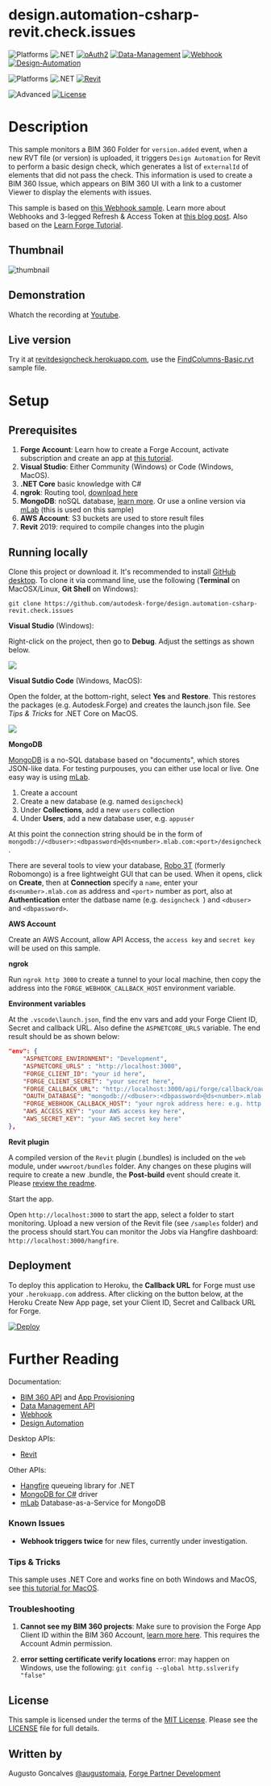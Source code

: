 # design.automation-csharp-revit.check.issues

![Platforms](https://img.shields.io/badge/Web-Windows|MacOS-lightgray.svg)
![.NET](https://img.shields.io/badge/.NET%20Core-2.1-blue.svg)
[![oAuth2](https://img.shields.io/badge/oAuth2-v1-green.svg)](http://developer.autodesk.com/)
[![Data-Management](https://img.shields.io/badge/Data%20Management-v1-green.svg)](http://developer.autodesk.com/)
[![Webhook](https://img.shields.io/badge/Webhook-v1-green.svg)](http://developer.autodesk.com/)
[![Design-Automation](https://img.shields.io/badge/Design%20Automation-v3-green.svg)](http://developer.autodesk.com/)

![Platforms](https://img.shields.io/badge/Plugins-Windows-lightgray.svg)
![.NET](https://img.shields.io/badge/.NET%20Framework-4.7-blue.svg)
[![Revit](https://img.shields.io/badge/Revit-2019-lightblue.svg)](http://developer.autodesk.com/)

![Advanced](https://img.shields.io/badge/Level-Advanced-red.svg)
[![License](http://img.shields.io/:license-MIT-blue.svg)](http://opensource.org/licenses/MIT)

# Description

This sample monitors a BIM 360 Folder for `version.added` event, when a new RVT file (or version) is uploaded, it triggers `Design Automation` for Revit to perform a basic design check, which generates a list of `externalId` of elements that did not pass the check. This information is used to create a BIM 360 Issue, which appears on BIM 360 UI with a link to a customer Viewer to display the elements with issues.

This sample is based on [this Webhook sample](https://github.com/Autodesk-Forge/data.management-csharp-webhook). Learn more about Webhooks and 3-legged Refresh & Access Token at [this blog post](https://forge.autodesk.com/blog/webhooks-and-bim-360-c). Also based on the [Learn Forge Tutorial](http://learnforge.autodesk.io).

## Thumbnail

![thumbnail](thumbnail.png)

## Demonstration

Whatch the recording at [Youtube](https://www.youtube.com/watch?v=j9EgshGh2is).

## Live version

Try it at [revitdesigncheck.herokuapp.com](https://revitdesigncheck.herokuapp.com), use the [FindColumns-Basic.rvt](https://github.com/Autodesk-Forge/design.automation-csharp-revit.check.issues/raw/master/samplefile/FindColumns-Basic.rvt) sample file.

# Setup

## Prerequisites

1. **Forge Account**: Learn how to create a Forge Account, activate subscription and create an app at [this tutorial](http://learnforge.autodesk.io/#/account/). 
2. **Visual Studio**: Either Community (Windows) or Code (Windows, MacOS).
3. **.NET Core** basic knowledge with C#
4. **ngrok**: Routing tool, [download here](https://ngrok.com/)
5. **MongoDB**: noSQL database, [learn more](https://www.mongodb.com/). Or use a online version via [mLab](https://mlab.com/) (this is used on this sample)
6. **AWS Account**: S3 buckets are used to store result files
7. **Revit** 2019: required to compile changes into the plugin

## Running locally

Clone this project or download it. It's recommended to install [GitHub desktop](https://desktop.github.com/). To clone it via command line, use the following (**Terminal** on MacOSX/Linux, **Git Shell** on Windows):

    git clone https://github.com/autodesk-forge/design.automation-csharp-revit.check.issues


**Visual Studio** (Windows):

Right-click on the project, then go to **Debug**. Adjust the settings as shown below. 

![](readme/visual_studio_settings.png) 

**Visual Sutdio Code** (Windows, MacOS):

Open the folder, at the bottom-right, select **Yes** and **Restore**. This restores the packages (e.g. Autodesk.Forge) and creates the launch.json file. See *Tips & Tricks* for .NET Core on MacOS.

![](readme/visual_code_restore.png)

**MongoDB**

[MongoDB](https://www.mongodb.com) is a no-SQL database based on "documents", which stores JSON-like data. For testing purpouses, you can either use local or live. One easy way is using [mLab](https://mlab.com).

1. Create a account
2. Create a new database (e.g. named `designcheck`)
3. Under **Collections**, add a new `users` collection
4. Under **Users**, add a new database user, e.g. `appuser`

At this point the connection string should be in the form of `mongodb://<dbuser>:<dbpassword>@ds<number>.mlab.com:<port>/designcheck `. 

There are several tools to view your database, [Robo 3T](https://robomongo.org/) (formerly Robomongo) is a free lightweight GUI that can be used. When it opens, click on **Create**, then at **Connection** specify a `name`, enter your `ds<number>.mlab.com` as address and `<port>` number as port, also at **Authentication** enter the datbase name (e.g. `designcheck `) and `<dbuser>` and `<dbpassword>`.

**AWS Account**

Create an AWS Account, allow API Access, the `access key` and `secret key` will be used on this sample.

**ngrok**

Run `ngrok http 3000` to create a tunnel to your local machine, then copy the address into the `FORGE_WEBHOOK_CALLBACK_HOST` environment variable.

**Environment variables**

At the `.vscode\launch.json`, find the env vars and add your Forge Client ID, Secret and callback URL. Also define the `ASPNETCORE_URLS` variable. The end result should be as shown below:

```json
"env": {
    "ASPNETCORE_ENVIRONMENT": "Development",
    "ASPNETCORE_URLS" : "http://localhost:3000",
    "FORGE_CLIENT_ID": "your id here",
    "FORGE_CLIENT_SECRET": "your secret here",
    "FORGE_CALLBACK_URL": "http://localhost:3000/api/forge/callback/oauth",
    "OAUTH_DATABASE": "mongodb://<dbuser>:<dbpassword>@ds<number>.mlab.com:<port>/designcheck",
    "FORGE_WEBHOOK_CALLBACK_HOST": "your ngrok address here: e.g. http://abcd1234.ngrok.io",
    "AWS_ACCESS_KEY": "your AWS access key here",
    "AWS_SECRET_KEY": "your AWS secret key here"
},
```

**Revit plugin**

A compiled version of the `Revit` plugin (.bundles) is included on the `web` module, under `wwwroot/bundles` folder. Any changes on these plugins will require to create a new .bundle, the **Post-build** event should create it. Please [review the readme](https://github.com/Autodesk-Forge/design.automation-csharp-revit.check.issues/tree/master/revit).

Start the app.

Open `http://localhost:3000` to start the app, select a folder to start monitoring. Upload a new version of the Revit file (see `/samples` folder) and the process should start.You can monitor the Jobs via Hangfire dashboard: `http://localhost:3000/hangfire`. 

## Deployment

To deploy this application to Heroku, the **Callback URL** for Forge must use your `.herokuapp.com` address. After clicking on the button below, at the Heroku Create New App page, set your Client ID, Secret and Callback URL for Forge.

[![Deploy](https://www.herokucdn.com/deploy/button.svg)](https://heroku.com/deploy)


# Further Reading

Documentation:

- [BIM 360 API](https://developer.autodesk.com/en/docs/bim360/v1/overview/) and [App Provisioning](https://forge.autodesk.com/blog/bim-360-docs-provisioning-forge-apps)
- [Data Management API](https://developer.autodesk.com/en/docs/data/v2/overview/)
- [Webhook](https://forge.autodesk.com/en/docs/webhooks/v1)
- [Design Automation](https://forge.autodesk.com/en/docs/design-automation/v3/developers_guide/overview/)

Desktop APIs:

- [Revit](https://knowledge.autodesk.com/support/revit-products/learn-explore/caas/simplecontent/content/my-first-revit-plug-overview.html)

Other APIs:

- [Hangfire](https://www.hangfire.io/) queueing library for .NET
- [MongoDB for C#](https://docs.mongodb.com/ecosystem/drivers/csharp/) driver
- [mLab](https://mlab.com/) Database-as-a-Service for MongoDB

### Known Issues

- **Webhook triggers twice** for new files, currently under investigation. 

### Tips & Tricks

This sample uses .NET Core and works fine on both Windows and MacOS, see [this tutorial for MacOS](https://github.com/augustogoncalves/dotnetcoreheroku).

### Troubleshooting

1. **Cannot see my BIM 360 projects**: Make sure to provision the Forge App Client ID within the BIM 360 Account, [learn more here](https://forge.autodesk.com/blog/bim-360-docs-provisioning-forge-apps). This requires the Account Admin permission.

2. **error setting certificate verify locations** error: may happen on Windows, use the following: `git config --global http.sslverify "false"`

## License

This sample is licensed under the terms of the [MIT License](http://opensource.org/licenses/MIT). Please see the [LICENSE](LICENSE) file for full details.

## Written by

Augusto Goncalves [@augustomaia](https://twitter.com/augustomaia), [Forge Partner Development](http://forge.autodesk.com)